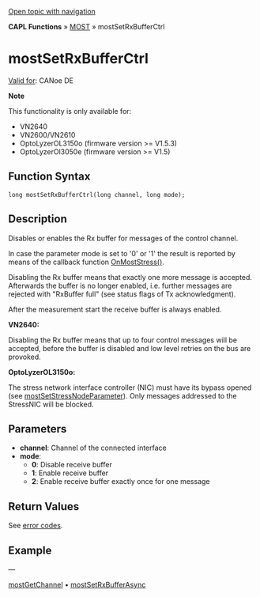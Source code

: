 [Open topic with navigation](../../../../../CANoeDEFamily.htm#Topics/CAPLFunctions/MOST/Functions/CAPLfunctionMOSTSetRxBufferCtrl.md)

**CAPL Functions** » [MOST](../CAPLfunctionsMOSTOverview.md) » mostSetRxBufferCtrl

# mostSetRxBufferCtrl

[Valid for](../../../Shared/FeatureAvailability.md): CANoe DE

**Note**

This functionality is only available for:

- VN2640
- VN2600/VN2610
- OptoLyzerOL3150o (firmware version >= V1.5.3)
- OptoLyzerOl3050e (firmware version >= V1.5)

## Function Syntax

```plaintext
long mostSetRxBufferCtrl(long channel, long mode);
```

## Description

Disables or enables the Rx buffer for messages of the control channel.

In case the parameter mode is set to '0' or '1' the result is reported by means of the callback function [OnMostStress()](../EventProcedures/CAPLfunctionOnMOSTStress.md).

Disabling the Rx buffer means that exactly one more message is accepted. Afterwards the buffer is no longer enabled, i.e. further messages are rejected with "RxBuffer full" (see status flags of Tx acknowledgment).

After the measurement start the receive buffer is always enabled.

**VN2640:**

Disabling the Rx buffer means that up to four control messages will be accepted, before the buffer is disabled and low level retries on the bus are provoked.

**OptoLyzerOL3150o:**

The stress network interface controller (NIC) must have its bypass opened (see [mostSetStressNodeParameter](CAPLfunctionMOSTSetGetStressNodeParameter.md)). Only messages addressed to the StressNIC will be blocked.

## Parameters

- **channel**: Channel of the connected interface
- **mode**:
  - **0**: Disable receive buffer
  - **1**: Enable receive buffer
  - **2**: Enable receive buffer exactly once for one message

## Return Values

See [error codes](../CAPLfunctionsMOSTErrorCodes.md).

## Example

—

[mostGetChannel](CAPLfunctionMOSTGetChannel.md) • [mostSetRxBufferAsync](CAPLfunctionMOSTSetRxBufferAsync.md)
